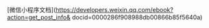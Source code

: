

[微信小程序文档](https://developers.weixin.qq.com/ebook?action=get_post_info&
docid=0000286f908988db00866b85f5640a)


